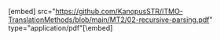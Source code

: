 [embed] src="https://github.com/KanopusSTR/ITMO-TranslationMethods/blob/main/MT2/02-recursive-parsing.pdf" type="application/pdf"[\embed]
